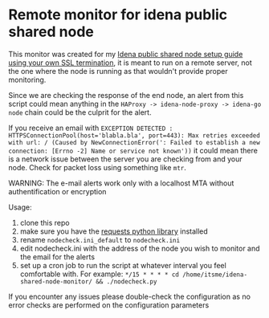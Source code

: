 # Remote monitor for idena public shared node

This monitor was created for my [Idena public shared node setup guide using your own SSL termination](https://github.com/pocoloko/idena-shared-node), it is meant to run on a remote server, not the one where the node is running as that wouldn't provide proper monitoring.

Since we are checking the response of the end node, an alert from this script could mean anything in the `HAProxy -> idena-node-proxy -> idena-go node` chain could be the culprit for the alert.

If you receive an email with `EXCEPTION DETECTED : HTTPSConnectionPool(host='blabla.bla', port=443): Max retries exceeded with url: / (Caused by NewConnectionError(': Failed to establish a new connection: [Errno -2] Name or service not known'))` it could mean there is a network issue between the server you are checking from and your node. Check for packet loss using something like `mtr`.

WARNING: The e-mail alerts work only with a localhost MTA without authentification or encryption

Usage:

1. clone this repo
2. make sure you have the [requests python library](https://docs.python-requests.org/en/master/) installed
3. rename `nodecheck.ini_default` to `nodecheck.ini`
4. edit nodecheck.ini with the address of the node you wish to monitor and the email for the alerts
5. set up a cron job to run the script at whatever interval you feel comfortable with. For example: `*/15 * * * * cd /home/itsme/idena-shared-node-monitor/ && ./nodecheck.py`

If you encounter any issues please double-check the configuration as no error checks are performed on the configuration parameters
